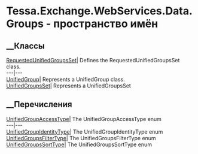 # Tessa.Exchange.WebServices.Data.Groups - пространство имён
## __Классы
[RequestedUnifiedGroupsSet](T_Tessa_Exchange_WebServices_Data_Groups_RequestedUnifiedGroupsSet.htm)|
Defines the RequestedUnifiedGroupsSet class.  
---|---  
[UnifiedGroup](T_Tessa_Exchange_WebServices_Data_Groups_UnifiedGroup.htm)|
Represents a UnifiedGroup class.  
[UnifiedGroupsSet](T_Tessa_Exchange_WebServices_Data_Groups_UnifiedGroupsSet.htm)|
Represents a UnifiedGroupsSet  
## __Перечисления
[UnifiedGroupAccessType](T_Tessa_Exchange_WebServices_Data_Groups_UnifiedGroupAccessType.htm)|
The UnifiedGroupAccessType enum  
---|---  
[UnifiedGroupIdentityType](T_Tessa_Exchange_WebServices_Data_Groups_UnifiedGroupIdentityType.htm)|
The UnifiedGroupIdentityType enum  
[UnifiedGroupsFilterType](T_Tessa_Exchange_WebServices_Data_Groups_UnifiedGroupsFilterType.htm)|
The UnifiedGroupsFilterType enum  
[UnifiedGroupsSortType](T_Tessa_Exchange_WebServices_Data_Groups_UnifiedGroupsSortType.htm)|
The UnifiedGroupsSortType enum
